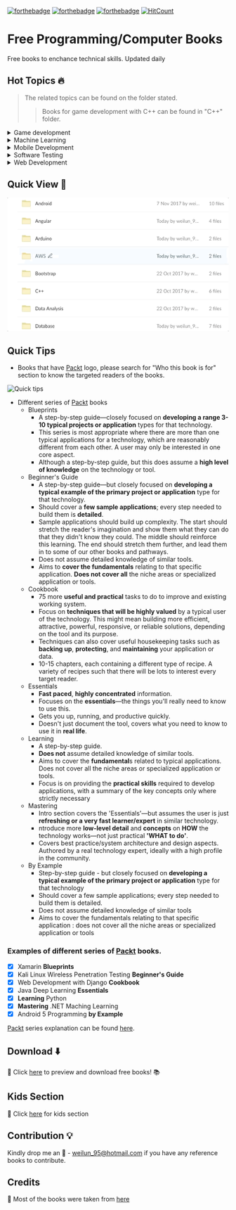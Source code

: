 [![forthebadge](http://forthebadge.com/images/badges/check-it-out.svg)](http://forthebadge.com)
[![forthebadge](http://forthebadge.com/images/badges/makes-people-smile.svg)](http://forthebadge.com)
[![forthebadge](http://forthebadge.com/images/badges/built-by-developers.svg)](http://forthebadge.com)
[![HitCount](http://hits.dwyl.io/wlun001/free-programming-books.svg)](http://hits.dwyl.io/wlun001/free-programming-books)
# Free Programming/Computer Books 
Free books to enchance technical skills. Updated daily 


## Hot Topics :fire:
>The related topics can be found on the folder stated. 
>>Books for game development with C++ can be found in "C++" folder. 
<details>
     <summary>Game development</summary>
  	 <p>
  		<ul>
  		<li>C++</li>
  		<li>iOS</li>
 	    <li>Unity</li>
		</ul>  
 	 </p>
</details>

<details>
     <summary>Machine Learning</summary>
  	 <p>
  		<ul>
  		<li>.NET</li>
  		<li>Java</li>
 	    <li>Python</li>
 	    <li>R</li>
 	    <li>TensorFlow</li>
		</ul>  
 	 </p>
</details>

<details>
    <summary>Mobile Development</summary>
    <p>
        <ul>
            <li>
                <details>
                    <summary>Native</summary>
                    <p>
                        <ul>
                            <li>Java/Kotlin</li>
                            <li>Objective-C/Swift</li>
                        </ul>
                    </p>
                </details>
            </li>
            <li><details>
                    <summary>Cross-platform</summary>
                    <p>
                        <ul>
                            <li>React Native</li>
                            <li>Xamarin</li>
                        </ul>
                    </p>
                </details></li>
        </ul>
    </p>
</details>

<details>
     <summary>Software Testing</summary>
  	 <p>
  		<ul>
  		<li>Kali Linux</li>
  		<li>Python</li>
		</ul>  
 	 </p>
</details>

<details>
    <summary>Web Development</summary>
    <p>
        <ul>
            <li>Angular</li>
            <li>ASP.NET</li>
            <li>Bootstrap</li>
            <li>Django</li>
            <li>Flux</li>
            <li>JavaScript</li>
            <li>Node.js</li>
            <li>PHP</li>
            <li>Python</li>
            <li>React</li>
            <li>Scrapy</li>
        </ul>
    </p>
</details>
   
## Quick View :mag_right:
![](resource/quick-look.gif "Quick view of available books")

## Quick Tips
* Books that have [Packt](https://www.packtpub.com) logo, please search for "Who this book is for" section to know the targeted readers of the books.

![](resource/quick-tips.gif "Quick tips")
* Different series of [Packt](https://www.packtpub.com) books
  * Blueprints
    * A step-by-step guide—closely focused on **developing a range 3-10 typical projects or application** types for that technology.
    * This series is most appropriate where there are more than one typical applications for a technology, which are reasonably different from each other. A user may only be interested in one core aspect.
    * Although a step-by-step guide, but this does assume a **high level of knowledge** on the technology or tool. 
  * Beginner's Guide
    * A step-by-step guide—but closely focused on **developing a typical example of the primary project or application** type for that technology. 
    * Should cover a **few sample applications**; every step needed to build them is **detailed**. 
    * Sample applications should build up complexity. The start should stretch the reader's imagination and show them what they can do that they didn't know they could. The middle should reinforce this learning. The end should stretch them further, and lead them in to some of our other books and pathways. 
    * Does not assume detailed knowledge of similar tools. 
    * Aims to **cover the fundamentals** relating to that specific application. **Does not cover all** the niche areas or specialized application or tools.
  * Cookbook
    * 75 more **useful and practical** tasks to do to improve and existing working system.
    *  Focus on **techniques that will be highly valued** by a typical user of the technology. This might mean building more efficient, attractive, powerful, responsive, or reliable solutions, depending on the tool and its purpose. 
    * Techniques can also cover useful housekeeping tasks such as **backing up**, **protecting**, and **maintaining** your application or data. 
    * 10-15 chapters, each containing a different type of recipe. A variety of recipes such that there will be lots to interest every target reader. 
  * Essentials
    * **Fast paced**, **highly concentrated** information.
    * Focuses on the **essentials**—the things you'll really need to know to use this.
    * Gets you up, running, and productive quickly.
    * Doesn't just document the tool, covers what you need to know to use it in **real life**.
  * Learning
    * A step-by-step guide. 
    * **Does not** assume detailed knowledge of similar tools. 
    * Aims to cover the **fundamental**s related to typical applications. Does not cover all the niche areas or specialized application or tools. 
    * Focus is on providing the **practical skills** required to develop applications, with a summary of the key concepts only where strictly necessary
  * Mastering
    * Intro section covers the 'Essentials'—but assumes the user is just **refreshing or a very fast learner/expert** in similar technology.
    * ntroduce more **low-level detail** and **concepts** on **HOW** the technology works—not just practical **'WHAT to do'**.
    * Covers best practice/system architecture and design aspects. Authored by a real technology expert, ideally with a high profile in the community.
  * By Example
    * Step-by-step guide - but closely focused on **developing a typical example of the primary project or application** type for that technology 
    * Should cover a few sample applications; every step needed to build them is detailed. 
    * Does not assume detailed knowledge of similar tools
    * Aims to cover the fundamentals relating to that specific application : does not cover all the niche areas or specialized application or tools
### Examples of different series of [Packt](https://www.packtpub.com) books.
- [x] Xamarin **Blueprints**
- [x] Kali Linux Wireless Penetration Testing **Beginner's Guide**
- [x] Web Development with Django **Cookbook**
- [x] Java Deep Learning **Essentials**
- [x] **Learning** Python
- [x] **Mastering** .NET Maching Learning
- [x] Android 5 Programming **by Example**

[Packt](https://www.packtpub.com) series explanation can be found [here](https://prezi.com/6rhnqbkomjtr/the-different-series-of-packt-books).
  

## Download :arrow_down:
:link: Click [here](https://app.box.com/v/free-programming-books) to preview and download free books! :books:


## Kids Section
:link: Click [here](https://app.box.com/s/dssd6sw6ogtqz8ikjjo9horg4bqyxuet) for kids section

## Contribution :bulb:
Kindly drop me an :email: - weilun_95@hotmail.com if you have any reference books to contribute.

## Credits
:link: Most of the books were taken from [here](https://www.packtpub.com/packt/offers/free-learning)
